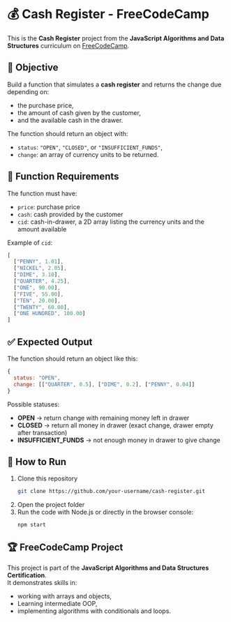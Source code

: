# 💰 Cash Register - FreeCodeCamp

This is the **Cash Register** project from the **JavaScript Algorithms and Data Structures** curriculum on [FreeCodeCamp](https://www.freecodecamp.org/).

## 📌 Objective

Build a function that simulates a **cash register** and returns the change due depending on:
- the purchase price,
- the amount of cash given by the customer,
- and the available cash in the drawer.

The function should return an object with:
- `status`: `"OPEN"`, `"CLOSED"`, or `"INSUFFICIENT_FUNDS"`,
- `change`: an array of currency units to be returned.

## 🧾 Function Requirements

The function must have:



- `price`: purchase price  
- `cash`: cash provided by the customer  
- `cid`: cash-in-drawer, a 2D array listing the currency units and the amount available  

Example of `cid`:
```javascript
[
  ["PENNY", 1.01],
  ["NICKEL", 2.05],
  ["DIME", 3.10],
  ["QUARTER", 4.25],
  ["ONE", 90.00],
  ["FIVE", 55.00],
  ["TEN", 20.00],
  ["TWENTY", 60.00],
  ["ONE HUNDRED", 100.00]
]
```

## ✅ Expected Output

The function should return an object like this:

```javascript
{
  status: "OPEN",
  change: [["QUARTER", 0.5], ["DIME", 0.2], ["PENNY", 0.04]]
}
```

Possible statuses:
- **OPEN** → return change with remaining money left in drawer  
- **CLOSED** → return all money in drawer (exact change, drawer empty after transaction)  
- **INSUFFICIENT_FUNDS** → not enough money in drawer to give change  

## 🚀 How to Run

1. Clone this repository
   ```bash
   git clone https://github.com/your-username/cash-register.git
   ```
2. Open the project folder
3. Run the code with Node.js or directly in the browser console:
   ```bash
   npm start
   ```

## 🏆 FreeCodeCamp Project

This project is part of the **JavaScript Algorithms and Data Structures Certification**.  
It demonstrates skills in:
- working with arrays and objects,
- Learning intermediate OOP,
- implementing algorithms with conditionals and loops.
